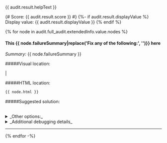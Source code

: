 {{ audit.result.helpText }}

{# Score: {{ audit.result.score }} #}
{%- if audit.result.displayValue %}
Display value: {{ audit.result.displayValue }}
{% endif %}

{% for node in audit.full_audit.extendedInfo.value.nodes %}

<h4>This {{ node.failureSummary|replace('Fix any of the following:', '')}} here</h4>

_Summary:_
{{ node.failureSummary }}

#####Visual location:

|

#####HTML location:

```html
{{ node.html }}
```
#####Suggested solution:

<br>

<details>
<summary>_Other options:_</summary>
{{ item.node.explanation|escape|replace('  ', '<br>') }}
</details>

<details>
<summary>_Additional debugging details_</summary>
Path:<br>
<code>{{ item.node.path }}</code><br>
Selector:<br>
<code>{{ item.node.selector }}</code>
</details>
<hr>
{% endfor -%}

